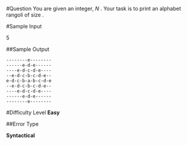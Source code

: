 #Question
You are given an integer, _N_ . Your task is to print an alphabet rangoli of size .

#Sample Input

5

##Sample Output

    --------e--------
    ------e-d-e------
    ----e-d-c-d-e----
    --e-d-c-b-c-d-e--
    e-d-c-b-a-b-c-d-e
    --e-d-c-b-c-d-e--
    ----e-d-c-d-e----
    ------e-d-e------
    --------e--------
    
    
#Difficulty Level
__Easy__

##Error Type

__Syntactical__